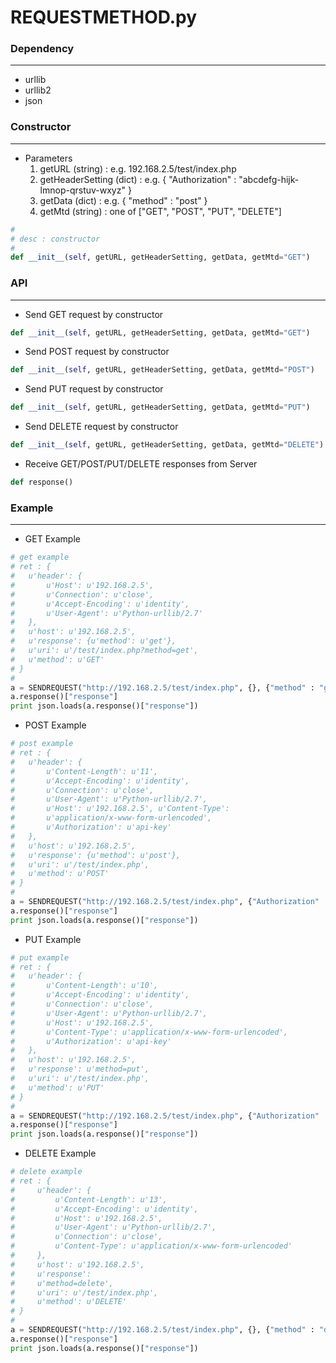 # REQUESTMETHOD.py

<script type="text/javascript" src="../js/general.js"></script>

### Dependency
---

* urllib
* urllib2
* json

### Constructor
---

* Parameters
  1. getURL (string) : e.g. 192.168.2.5/test/index.php
  2. getHeaderSetting (dict) : e.g. { "Authorization" : "abcdefg-hijk-lmnop-qrstuv-wxyz" }
  3. getData (dict) : e.g. { "method" : "post" }
  4. getMtd (string) : one of ["GET", "POST", "PUT", "DELETE"]

```python
#
# desc : constructor
#
def __init__(self, getURL, getHeaderSetting, getData, getMtd="GET")
```

### API
---

* Send GET request by constructor

```python
def __init__(self, getURL, getHeaderSetting, getData, getMtd="GET")
```

* Send POST request by constructor

```python
def __init__(self, getURL, getHeaderSetting, getData, getMtd="POST")
```

* Send PUT request by constructor

```python
def __init__(self, getURL, getHeaderSetting, getData, getMtd="PUT")
```

* Send DELETE request by constructor

```python
def __init__(self, getURL, getHeaderSetting, getData, getMtd="DELETE")
```

* Receive GET/POST/PUT/DELETE responses from Server

```python
def response()
```

### Example
---

* GET Example

```python
# get example
# ret : {
#   u'header': {
#       u'Host': u'192.168.2.5',
#       u'Connection': u'close',
#       u'Accept-Encoding': u'identity',
#       u'User-Agent': u'Python-urllib/2.7'
#   },
#   u'host': u'192.168.2.5',
#   u'response': {u'method': u'get'},
#   u'uri': u'/test/index.php?method=get',
#   u'method': u'GET'
# }
#
a = SENDREQUEST("http://192.168.2.5/test/index.php", {}, {"method" : "get"}, "GET")
a.response()["response"]
print json.loads(a.response()["response"])
```

* POST Example

```python
# post example
# ret : {
#   u'header': {
#       u'Content-Length': u'11',
#       u'Accept-Encoding': u'identity',
#       u'Connection': u'close',
#       u'User-Agent': u'Python-urllib/2.7',
#       u'Host': u'192.168.2.5', u'Content-Type':
#       u'application/x-www-form-urlencoded',
#       u'Authorization': u'api-key'
#   },
#   u'host': u'192.168.2.5',
#   u'response': {u'method': u'post'},
#   u'uri': u'/test/index.php',
#   u'method': u'POST'
# }
#
a = SENDREQUEST("http://192.168.2.5/test/index.php", {"Authorization" : "api-key"}, {"method" : "post"},"POST")
a.response()["response"]
print json.loads(a.response()["response"])
```

* PUT Example

```python
# put example
# ret : {
#   u'header': {
#       u'Content-Length': u'10',
#       u'Accept-Encoding': u'identity',
#       u'Connection': u'close',
#       u'User-Agent': u'Python-urllib/2.7',
#       u'Host': u'192.168.2.5',
#       u'Content-Type': u'application/x-www-form-urlencoded',
#       u'Authorization': u'api-key'
#   },
#   u'host': u'192.168.2.5',
#   u'response': u'method=put',
#   u'uri': u'/test/index.php',
#   u'method': u'PUT'
# }
#
a = SENDREQUEST("http://192.168.2.5/test/index.php", {"Authorization" : "api-key"}, {"method" : "put"},"PUT")
a.response()["response"]
print json.loads(a.response()["response"])
```

* DELETE Example

```python
# delete example
# ret : {
#     u'header': {
#         u'Content-Length': u'13',
#         u'Accept-Encoding': u'identity',
#         u'Host': u'192.168.2.5',
#         u'User-Agent': u'Python-urllib/2.7',
#         u'Connection': u'close',
#         u'Content-Type': u'application/x-www-form-urlencoded'
#     },
#     u'host': u'192.168.2.5',
#     u'response':
#     u'method=delete',
#     u'uri': u'/test/index.php',
#     u'method': u'DELETE'
# }
# 
a = SENDREQUEST("http://192.168.2.5/test/index.php", {}, {"method" : "delete"},"DELETE")
a.response()["response"]
print json.loads(a.response()["response"])
```

